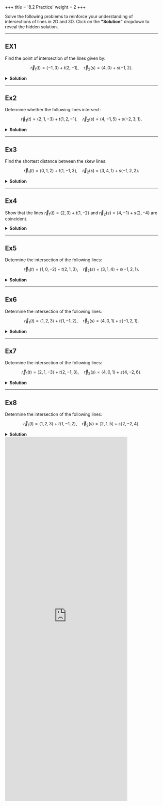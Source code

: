 +++
title = '8.2 Practice'
weight = 2
+++


Solve the following problems to reinforce your understanding of intersections of lines in 2D and 3D. Click on the **"Solution"** dropdown to reveal the hidden solution.

---

## EX1
Find the point of intersection of the lines given by:

$$
\vec{r}_1(t) = \langle -1, 3 \rangle + t\langle 2, -1 \rangle, \quad \vec{r}_2(s) = \langle 4, 0 \rangle + s\langle -1, 2 \rangle.
$$

<details>
<summary><strong>Solution</strong></summary>

Because the lines are not parallel; Set the parametric equations equal:

$$
x_1 = x_2, \quad y_1 = y_2
$$

From the parametric equations:

$$
-1 + 2t = 4 - s \quad \text{(1)}
$$

$$
3 - t = 0 + 2s \quad \text{(2)}
$$

- Solve equation (2) for $s$:

  $$
  s = \frac{3 - t}{2}
  $$

- Substitute $s = \frac{3 - t}{2}$ into equation (1):

  $$
  -1 + 2t = 4 - \frac{3 - t}{2}
  $$

  Multiply through by 2 to eliminate the fraction:

  $$
  -2 + 4t = 8 - (3 - t)
  $$

  Simplify:

  $$
  -2 + 4t = 8 - 3 + t
  $$

  $$
  4t - t = 5 + 2
  $$

  $$
  3t = 7 \implies t = \frac{7}{3}
  $$

- Substitute $t = \frac{7}{3}$ into $s = \frac{3 - t}{2}$:

  $$
  s = \frac{3 - \frac{7}{3}}{2} = \frac{\frac{9}{3} - \frac{7}{3}}{2} = \frac{\frac{2}{3}}{2} = \frac{1}{3}
  $$

Point of intersection:

$$
x = -1 + 2\left(\frac{7}{3}\right) = -1 + \frac{14}{3} = \frac{-3}{3} + \frac{14}{3} = \frac{11}{3}
$$

$$
y = 3 - \frac{7}{3} = \frac{9}{3} - \frac{7}{3} = \frac{2}{3}
$$

Final answer:

$$
\boxed{\left(\frac{11}{3}, \frac{2}{3}\right)}
$$
</details>

---

## Ex2
Determine whether the following lines intersect:

$$
\vec{r}_1(t) = \langle 2, 1, -3 \rangle + t\langle 1, 2, -1 \rangle, \quad \vec{r}_2(s) = \langle 4, -1, 5 \rangle + s\langle -2, 3, 1 \rangle.
$$

<details>
<summary><strong>Solution</strong></summary>

Because the lines are not parallel; Set the parametric equations equal:

$$
x_1 = x_2, \quad y_1 = y_2, \quad z_1 = z_2
$$

From the parametric equations:

$$
2 + t = 4 - 2s \quad \text{(1)}
$$

$$
1 + 2t = -1 + 3s \quad \text{(2)}
$$

$$
-3 - t = 5 + s \quad \text{(3)}
$$

- Solve equation (1) for $t$:

  $$
  t = 4 - 2s - 2 = 2 - 2s
  $$

- Substitute $t = 2 - 2s$ into equation (2):

  $$
  1 + 2(2 - 2s) = -1 + 3s
  $$

  Simplify:

  $$
  1 + 4 - 4s = -1 + 3s
  $$

  $$
  5 - 4s = -1 + 3s
  $$

  $$
  6 = 7s \implies s = \frac{6}{7}
  $$

- Substitute $s = \frac{6}{7}$ into $t = 2 - 2s$:

  $$
  t = 2 - 2\left(\frac{6}{7}\right) = 2 - \frac{12}{7} = \frac{14}{7} - \frac{12}{7} = \frac{2}{7}
  $$

- Check equation (3) with $t = \frac{2}{7}$ and $s = \frac{6}{7}$:

  $$
  -3 - \frac{2}{7} = 5 + \frac{6}{7}
  $$

  $$
  \frac{-21}{7} - \frac{2}{7} = \frac{35}{7} + \frac{6}{7}
  $$

  $$
  \frac{-23}{7} \neq \frac{41}{7}
  $$

Since equation (3) is not satisfied, the lines do not intersect. Final answer:

$$
\boxed{\text{No solution}}
$$
</details>

---

## Ex3
Find the shortest distance between the skew lines:

$$
\vec{r}_1(t) = \langle 0, 1, 2 \rangle + t\langle 1, -1, 3 \rangle, \quad \vec{r}_2(s) = \langle 3, 4, 1 \rangle + s\langle -1, 2, 2 \rangle.
$$

<details>
<summary><strong>Solution</strong></summary>

The formula for the shortest distance between skew lines is:

$$
\text{Distance} = \frac{|(\vec{b}_1 - \vec{b}_2) \cdot (\vec{m}_1 \times \vec{m}_2)|}{\|\vec{m}_1 \times \vec{m}_2\|}
$$

- Points on the lines:

  $$
  \vec{b}_1 = \langle 0, 1, 2 \rangle, \quad \vec{b}_2 = \langle 3, 4, 1 \rangle
  $$

- Direction vectors:

  $$
  \vec{m}_1 = \langle 1, -1, 3 \rangle, \quad \vec{m}_2 = \langle -1, 2, 2 \rangle
  $$

- Compute $\vec{b}_1 - \vec{b}_2$:

  $$
  \vec{b}_1 - \vec{b}_2 = \langle 0 - 3, 1 - 4, 2 - 1 \rangle = \langle -3, -3, 1 \rangle
  $$

- Compute $\vec{m}_1 \times \vec{m}_2$:

  $$
  \vec{m}_1 \times \vec{m}_2 = \begin{vmatrix}
  \mathbf{i} & \mathbf{j} & \mathbf{k} \\
  1 & -1 & 3 \\
  -1 & 2 & 2
  \end{vmatrix}

  $$

  Expand the determinant:

  $$
  \vec{m}_1 \times \vec{m}_2 = \mathbf{i}((-1)(2) - (3)(2)) - \mathbf{j}((1)(2) - (3)(-1)) + \mathbf{k}((1)(2) - (-1)(-1))
  $$

  $$
  \vec{m}_1 \times \vec{m}_2 = \mathbf{i}(-2 - 6) - \mathbf{j}(2 + 3) + \mathbf{k}(2 - 1)
  $$

  $$
  \vec{m}_1 \times \vec{m}_2 = \langle -8, -5, 1 \rangle
  $$

- Compute $(\vec{b}_1 - \vec{b}_2) \cdot (\vec{m}_1 \times \vec{m}_2)$:
  
  $$
  (\vec{b}_1 - \vec{b}_2) \cdot (\vec{m}_1 \times \vec{m}_2) = \langle -3, -3, 1 \rangle \cdot \langle -8, -5, 1 \rangle
  $$
 
  $$
  = (-3)(-8) + (-3)(-5) + (1)(1) = 24 + 15 + 1 = 40
  $$

- Compute $\|\vec{m}_1 \times \vec{m}_2\|$:
  $$
  \|\vec{m}_1 \times \vec{m}_2\| = \sqrt{(-8)^2 + (-5)^2 + (1)^2} = \sqrt{64 + 25 + 1} = \sqrt{90}
  $$

- Compute the distance:
  $$
  \text{Distance} = \frac{|40|}{\sqrt{90}} = \frac{40}{\sqrt{90}} = \frac{40}{3\sqrt{10}} = \frac{4\sqrt{10}}{3}
  $$

Final answer:
$$
\boxed{\frac{4\sqrt{10}}{3} \, \text{units}}
$$
</details>

---

## Ex4
Show that the lines $\vec{r}_1(t) = \langle 2, 3 \rangle + t\langle 1, -2 \rangle$ and $\vec{r}_2(s) = \langle 4, -1 \rangle + s\langle 2, -4 \rangle$ are coincident.

<details>
<summary><strong>Solution</strong></summary>

- Direction vectors:

  $$
  \vec{m}_1 = \langle 1, -2 \rangle, \quad \vec{m}_2 = \langle 2, -4 \rangle
  $$

  Since the ratios of the components odf the slope vectors are all equal, the lines are parallel.

- Check if the lines share a point:
  Set $t = 0$ in $\vec{r}_1(t)$:

  $$
  \vec{r}_1(0) = \langle 2, 3 \rangle
  $$

  Set $s = 0$ in $\vec{r}_2(s)$:

  $$
  \vec{r}_2(0) = \langle 4, -1 \rangle
  $$

  The points are different, but we check if they lie on the same line:
  Parametrize $\vec{r}_2(s)$ using $\vec{r}_1(t)$:

  $$
  \langle 2, 3 \rangle + t\langle 1, -2 \rangle = \langle 4, -1 \rangle + s\langle 2, -4 \rangle
  $$

  Solve:

  $$
  2 + t = 4 + 2s, \quad 3 - 2t = -1 - 4s
  $$

  From the first equation:

  $$
  t = 2 + 2s
  $$

  Substitute into the second equation:

  $$
  3 - 2(2 + 2s) = -1 - 4s
  $$

  Simplify:

  $$
  3 - 4 - 4s = -1 - 4s
  $$

  $$
  -1 = -1
  $$

  This is always true, so the lines coincide. Final answer:

$$
\boxed{\text{Infinite solutions}}
$$

</details>

---

## Ex5
Determine the intersection of the following lines:

$$
\vec{r}_1(t) = \langle 1, 0, -2 \rangle + t\langle 2, 1, 3 \rangle, \quad \vec{r}_2(s) = \langle 3, 1, 4 \rangle + s\langle -1, 2, 1 \rangle.
$$

<details>
<summary><strong>Solution</strong></summary>

Set the parametric equations equal:

$$
x_1 = x_2, \quad y_1 = y_2, \quad z_1 = z_2
$$

From the parametric equations:

$$
1 + 2t = 3 - s \quad \text{(1)}
$$

$$
0 + t = 1 + 2s \quad \text{(2)}
$$

$$
-2 + 3t = 4 + s \quad \text{(3)}
$$

- Solve equation (2) for $t$:

  $$
  t = 1 + 2s
  $$

- Substitute $t = 1 + 2s$ into equation (1):

  $$
  1 + 2(1 + 2s) = 3 - s
  $$

  Simplify:

  $$
  1 + 2 + 4s = 3 - s
  $$

  $$
  3 + 4s = 3 - s
  $$

  $$
  5s = 0 \implies s = 0
  $$

- Substitute $s = 0$ into $t = 1 + 2s$:

  $$
  t = 1 + 2(0) = 1
  $$

- Check equation (3) with $t = 1$ and $s = 0$:

  $$
  -2 + 3(1) = 4 + 0
  $$

  $$
  1 = 4
  $$

  This is satisfied.

Point of intersection:

$$
x = 1 + 2(1) = 3, \quad y = 0 + 1 = 1, \quad z = -2 + 3(1) = 1
$$

Final answer:

$$
\boxed{(3, 1, 1)}
$$

</details>

---

## Ex6
Determine the intersection of the following lines:

$$
\vec{r}_1(t) = \langle 1, 2, 3 \rangle + t\langle 1, -1, 2 \rangle, \quad \vec{r}_2(s) = \langle 4, 0, 1 \rangle + s\langle -1, 2, 1 \rangle.
$$

<details>
<summary><strong>Solution</strong></summary>

Set the parametric equations equal:

$$
x_1 = x_2, \quad y_1 = y_2, \quad z_1 = z_2
$$

From the parametric equations:

$$
1 + t = 4 - s \quad \text{(1)}
$$

$$
2 - t = 0 + 2s \quad \text{(2)}
$$

$$
3 + 2t = 1 + s \quad \text{(3)}
$$

- Solve equation (1) for $t$:

  $$
  t = 3 - s
  $$

- Substitute $t = 3 - s$ into equation (2):

  $$
  2 - (3 - s) = 2s
  $$

  Simplify:

  $$
  2 - 3 + s = 2s
  $$

  $$
  -1 + s = 2s
  $$

  $$
  s = -1
  $$

- Substitute $s = -1$ into $t = 3 - s$:

  $$
  t = 3 - (-1) = 4
  $$

- Check equation (3) with $t = 4$ and $s = -1$:

  $$
  3 + 2(4) = 1 + (-1)
  $$

  $$
  3 + 8 = 0
  $$

  $$
  11 \neq 0
  $$

Since equation (3) is not satisfied, the lines do not intersect. To confirm they are skew, check if the direction vectors are not scalar multiples:

$$
\vec{m}_1 = \langle 1, -1, 2 \rangle, \quad \vec{m}_2 = \langle -1, 2, 1 \rangle
$$

These vectors are not scalar multiples, so the lines are skew. Final answer:

$$
\boxed{\text{No solution (skew lines)}}
$$
</details>

---

## Ex7
Determine the intersection of the following lines:

$$
\vec{r}_1(t) = \langle 2, 1, -3 \rangle + t\langle 2, -1, 3 \rangle, \quad \vec{r}_2(s) = \langle 4, 0, 1 \rangle + s\langle 4, -2, 6 \rangle.
$$

<details>
<summary><strong>Solution</strong></summary>

- Direction vectors:

  $$
  \vec{m}_1 = \langle 2, -1, 3 \rangle, \quad \vec{m}_2 = \langle 4, -2, 6 \rangle
  $$

  Since $\vec{m}_2 = 2\vec{m}_1$, the direction vectors are scalar multiples, so the lines are parallel.

- Check if the lines share a point:

  Set $t = 0$ in $\vec{r}_1(t)$:

  $$
  \vec{r}_1(0) = \langle 2, 1, -3 \rangle
  $$

  Set $s = 0$ in $\vec{r}_2(s)$:

  $$
  \vec{r}_2(0) = \langle 4, 0, 1 \rangle
  $$

  The points are different, so the lines are parallel but distinct. Final answer:

$$
\boxed{\text{No solution (parallel lines)}}
$$

</details>

---

## Ex8

Determine the intersection of the following lines:

$$
\vec{r}_1(t) = \langle 1, 2, 3 \rangle + t\langle 1, -1, 2 \rangle, \quad \vec{r}_2(s) = \langle 2, 1, 5 \rangle + s\langle 2, -2, 4 \rangle.
$$

<details>
<summary><strong>Solution</strong></summary>

- Direction vectors:

  $$
  \vec{m}_1 = \langle 1, -1, 2 \rangle, \quad \vec{m}_2 = \langle 2, -2, 4 \rangle
  $$

  Since $\vec{m}_2 = 2\vec{m}_1$, the direction vectors are scalar multiples, so the lines are parallel.

- Check if the lines share a point:
  Parametrize $\vec{r}_2(s)$ using $\vec{r}_1(t)$:

  $$
  \langle 1, 2, 3 \rangle + t\langle 1, -1, 2 \rangle = \langle 2, 1, 5 \rangle + s\langle 2, -2, 4 \rangle
  $$

  Solve:

  $$
  1 + t = 2 + 2s, \quad 2 - t = 1 - 2s, \quad 3 + 2t = 5 + 4s
  $$

  From the first equation:

  $$
  t = 1 + 2s
  $$

  Substitute into the second equation:

  $$
  2 - (1 + 2s) = 1 - 2s
  $$

  Simplify:

  $$
  1 - 2s = 1 - 2s
  $$
  This is always true, so the lines coincide. Final answer:

$$
\boxed{\text{Infinite solutions (coincident lines)}}
$$

</details>



<iframe src="https://script.google.com/macros/s/AKfycbxm4gzccLCeA8yb8OwRwZPCO2WI77TDB9Wf9JZhBC4IzyxynZA5PoRi2Lv6EkXcV8Bq2Q/exec" width="80%" height="1200px" frameborder="0" marginheight="0" marginwidth="0">Loading...</iframe>





